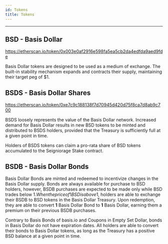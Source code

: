 ```yaml
---
id: Tokens
title: Tokens
---
```


---

## BSD - Basis Dollar

https://etherscan.io/token/0x003e0af2916e598fa5ea5cb2da4edfda9aed9fde

Basis Dollar tokens are designed to be used as a medium of exchange. The built-in stability mechanism expands and contracts their supply, maintaining their target peg of $1.

## BSDS - Basis Dollar Shares

https://etherscan.io/token/0xe7c9c188138f7d70945d420d75f8ca7d8ab9c700

BSDS loosely represents the value of the Basis Dollar network. Increased demand for Basis Dollar results in new BSD tokens to be minted and distributed to BSDS holders, provided that the Treasury is sufficiently full at a given point in time.

Holders of BSDS tokens can claim a pro-rata share of BSD tokens accumulated to the Seigniorage Stake contract.

## BSDB - Basis Dollar Bonds

Basis Dollar Bonds are minted and redeemed to incentivize changes in the Basis Dollar supply. Bonds are always available for purchase to BSD holders, however, BSDB purchases are expected to be made only while BSD trades below $1. When the price of 1 BSD is above 1$, holders are able to exchange their BSDB to BSD tokens in the Basis Dollar Treasury. Upon redemption, they are able to convert **1** Basis Dollar Bond to **1** Basis Dollar, earning them a premium on their previous BSDB purchases.

Contrary to Basis Bonds of basis.io and Coupons in Empty Set Dollar, bonds in Basis Dollar do not have expiration dates. All holders are able to convert their bonds to Basis Dollar tokens, as long as the Treasury has a positive BSD balance at a given point in time.
